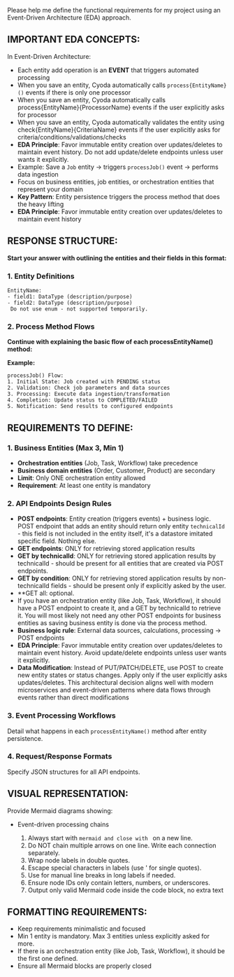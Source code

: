 Please help me define the functional requirements for my project using an Event-Driven Architecture (EDA) approach.

## IMPORTANT EDA CONCEPTS:
In Event-Driven Architecture:
- Each entity add operation is an **EVENT** that triggers automated processing
- When you save an entity, Cyoda automatically calls `process{EntityName}()` events if there is only one processor
- When you save an entity, Cyoda automatically calls process{EntityName}{ProcessorName} events if the user explicitly asks for processor
- When you save an entity, Cyoda automatically validates the entity using check{EntityName}{CriteriaName} events if the user explicitly asks for criteria/conditions/validations/checks
- **EDA Principle**: Favor immutable entity creation over updates/deletes to maintain event history. Do not add update/delete endpoints unless user wants it explicitly.
- Example: Save a `Job` entity → triggers `processJob()` event → performs data ingestion
- Focus on business entities, job entities, or orchestration entities that represent your domain
- **Key Pattern**: Entity persistence triggers the process method that does the heavy lifting
- **EDA Principle**: Favor immutable entity creation over updates/deletes to maintain event history

## RESPONSE STRUCTURE:
**Start your answer with outlining the entities and their fields in this format:**

### 1. Entity Definitions
```
EntityName:
- field1: DataType (description/purpose)
- field2: DataType (description/purpose)
 Do not use enum - not supported temporarily.
```

### 2. Process Method Flows
**Continue with explaining the basic flow of each processEntityName() method:**

**Example:**
```
processJob() Flow:
1. Initial State: Job created with PENDING status
2. Validation: Check job parameters and data sources
3. Processing: Execute data ingestion/transformation
4. Completion: Update status to COMPLETED/FAILED
5. Notification: Send results to configured endpoints
```

## REQUIREMENTS TO DEFINE:

### 1. Business Entities (Max 3, Min 1)
- **Orchestration entities** (Job, Task, Workflow) take precedence
- **Business domain entities** (Order, Customer, Product) are secondary
- **Limit**: Only ONE orchestration entity allowed
- **Requirement**: At least one entity is mandatory

### 2. API Endpoints Design Rules
- **POST endpoints**: Entity creation (triggers events) + business logic. POST endpoint that adds an entity should return only entity `technicalId` - this field is not included in the entity itself, it's a datastore imitated specific field. Nothing else.
- **GET endpoints**: ONLY for retrieving stored application results
- **GET by technicalId**: ONLY for retrieving stored application results by technicalId - should be present for all entities that are created via POST endpoints.
- **GET by condition**: ONLY for retrieving stored application results by non-technicalId fields - should be present only if explicitly asked by the user.
- **GET all: optional.
- If you have an orchestration entity (like Job, Task, Workflow), it should have a POST endpoint to create it, and a GET by technicalId to retrieve it. You will most likely not need any other POST endpoints for business entities as saving business entity is done via the process method.
- **Business logic rule**: External data sources, calculations, processing → POST endpoints
- **EDA Principle**: Favor immutable entity creation over updates/deletes to maintain event history. Avoid update/delete endpoints unless user wants it explicitly.
- **Data Modification**: Instead of PUT/PATCH/DELETE, use POST to create new entity states or status changes. Apply only if the user explicitly asks updates/deletes.
This architectural decision aligns well with modern microservices and event-driven patterns where data flows through events rather than direct modifications

### 3. Event Processing Workflows
Detail what happens in each `processEntityName()` method after entity persistence.

### 4. Request/Response Formats
Specify JSON structures for all API endpoints.

## VISUAL REPRESENTATION:
Provide Mermaid diagrams showing:
- Event-driven processing chains

    1. Always start with ```mermaid and close with ``` on a new line.
    2. Do NOT chain multiple arrows on one line. Write each connection separately.
    3. Wrap node labels in double quotes.
    4. Escape special characters in labels (use &#39; for single quotes).
    5. Use 
 for manual line breaks in long labels if needed.
    6. Ensure node IDs only contain letters, numbers, or underscores.
    7. Output only valid Mermaid code inside the code block, no extra text

## FORMATTING REQUIREMENTS:
- Keep requirements minimalistic and focused
- Min 1 entity is mandatory. Max 3 entities unless explicitly asked for more.
- If there is an orchestration entity (like Job, Task, Workflow), it should be the first one defined.
- Ensure all Mermaid blocks are properly closed